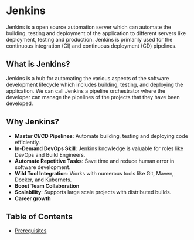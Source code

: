 # Jenkins
Jenkins is a open source automation server which can automate the building, testing and deployment of the application to different servers like deployment, testing and production. Jenkins is primarily used for the continuous integration (CI) and continuous deployment (CD) pipelines.

## What is Jenkins?
Jenkins is a hub for automating the various aspects of the software development lifecycle which includes building, testing, and deploying the application. We can call Jenkins a pipeline orchestrator where the developer can manage the pipelines of the projects that they have been developed.

## Why Jenkins?
- **Master CI/CD Pipelines**: Automate building, testing and deploying code efficiently.
- **In-Demand DevOps Skill**: Jenkins knowledge is valuable for roles like DevOps and Build Engineers.
- **Automate Repetitive Tasks**: Save time and reduce human error in software development.
- **Wild Tool Integration**: Works with numerous tools like Git, Maven, Docker, and Kubernets.
- **Boost Team Collaboration**
- **Scalability**: Supports large scale projects with distributed builds.
- **Career growth**

## Table of Contents
- [Prerequisites](./prerequisites.md)